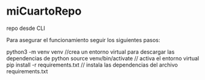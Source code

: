 # miCuartoRepo
repo desde CLI

Para asegurar el funcionamiento seguir los siguientes pasos:

python3 -m venv venv //crea un entorno virtual para descargar las dependencias de python
source venv/bin/activate // activa el entorno virtual
pip install -r requirements.txt // instala las dependencias del archivo requirements.txt